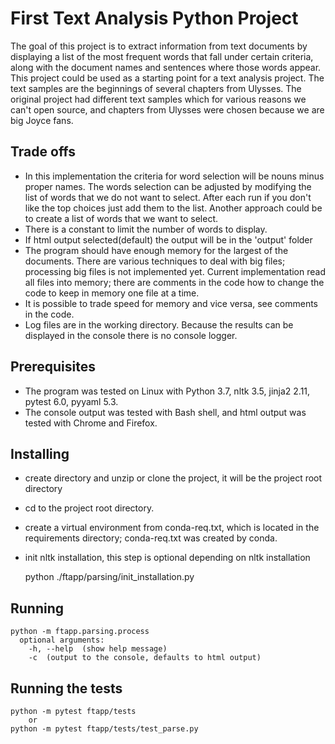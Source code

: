 # First Text Analysis Python Project
The goal of this project is to extract information from text documents by displaying a list of the most frequent words that fall under certain criteria, along with the document names and sentences where those words appear. This project could be used as a starting point for a text analysis project. The text samples are the beginnings of several chapters from Ulysses. The original project had different text samples which for various reasons we can't open source, and chapters from Ulysses were chosen because we are big Joyce fans.

## Trade offs
* In this implementation the criteria for word selection will be nouns minus proper names. The words selection can be  adjusted by modifying the list of words that we do not want to select. After each run if you don't like the top choices just add them to the list. Another approach could be to create a list of words that we want to select.
* There is a constant to limit the number of words to display.
* If html output selected(default) the output will be in the 'output' folder
* The program should have enough memory for the largest of the documents. There are various techniques to deal with big files; processing big files is not implemented yet. Current implementation read all files into memory; there are comments in the code how to change the code to keep in memory one file at a time.
* It is possible to trade speed for memory and vice versa, see comments in the code.
* Log files are in the working directory. Because the results can be displayed in the console there is no console logger.

## Prerequisites
* The program was tested on Linux with Python 3.7, nltk 3.5, jinja2 2.11, pytest 6.0, pyyaml 5.3.
* The console output was tested with Bash shell, and html output was tested with Chrome and Firefox.

## Installing
* create directory and unzip or clone the project, it will be the project root directory
* cd to the project root directory.
* create a virtual environment from conda-req.txt, which is located in the requirements directory; conda-req.txt was created by conda.
* init nltk installation, this step is optional depending on nltk installation

    python ./ftapp/parsing/init_installation.py

## Running
	python -m ftapp.parsing.process
	  optional arguments:
	  	-h, --help  (show help message)
	  	-c  (output to the console, defaults to html output)

## Running the tests
	python -m pytest ftapp/tests
		or
	python -m pytest ftapp/tests/test_parse.py


